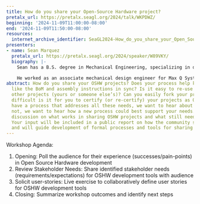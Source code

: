 ```yaml
---
title: How do you share your Open-Source Hardware project?
pretalx_url: https://pretalx.seagl.org/2024/talk/WKPDWZ/
beginning: '2024-11-09T11:00:00-08:00'
end: '2024-11-09T11:50:00-08:00'
resources:
  internet_archive_identifier: SeaGL2024-How_do_you_share_your_Open_Source_Hardware_project
presenters:
- name: Sean Marquez
  pretalx_url: https://pretalx.seagl.org/2024/speaker/W89VKY/
  biography: |-
    Sean has a B.S. degree in Mechanical Engineering, specializing in design of mechanical systems, from the University of Irvine, California. He is currently studying permaculture design.

    He worked as an associate mechanical design engineer for Max Q Systems - formerly an original equipment manufacturer (OEM) for aerospace industry. He served as the GreenHab Officer at the Mars Desert Research Station (MDRS). He is also a contributor for the Open Source Hardware Association (OSHWA) open standards working group, Tetra Bio Distributed (US non-profit organization) developing open-source hardware medical/PPE devices, and the Mach 30 Foundation developing the distributed open-source hardware framework (DOF)
abstract: How do you share your OSHW projects? Does your process help keep things
  like the BoM and assembly instructions in sync? Is it easy to re-use parts from
  other projects (yours or someone else’s)? Can you easily fork your projects? How
  difficult is it for you to certify (or re-certify) your projects as OSHW? If you
  have a process that addresses all these needs, we want to hear about it. And if
  not, we want to hear how a new process could best support your needs. Join our live
  discussion on what works in sharing OSHW projects and what still needs improvement.
  Your input will be included in a public report on how the community shares projects
  and will guide development of formal processes and tools for sharing OSHW.
---
```


Workshop Agenda:

1. Opening: Poll the audience for their experience (successes/pain-points) in Open Source Hardware development
2. Review Stakeholder Needs: Share identified stakeholder needs (requirements/expectations) for OSHW development tools with audience
3. Solicit user-stories: Live exercise to collaboratively define user stories for OSHW development tools
4. Closing: Summarize workshop outcomes and identify next steps
